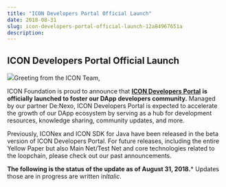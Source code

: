 ```yaml
---
title: "ICON Developers Portal Official Launch"
date: 2018-08-31
slug: icon-developers-portal-official-launch-12a84967651a
description:
---
```


## ICON Developers Portal Official Launch

![](https://cdn-images-1.medium.com/max/800/1*So8uOFzvdQa2xcDgkCqpXA.png)Greeting from the ICON Team,

ICON Foundation is proud to announce that [**ICON Developers Portal**](https://icondev.io/) **is officially launched to foster our DApp developers community.** Managed by our partner De:Nexo, ICON Developers Portal is expected to accelerate the growth of our DApp ecosystem by serving as a hub for development resources, knowledge sharing, community updates, and more.

Previously, ICONex and ICON SDK for Java have been released in the beta version of ICON Developers Portal. For future releases, including the entire Yellow Paper but also Main Net/Test Net and core technologies related to the loopchain, please check out our past announcements.

**The following is the status of the update as of August 31, 2018.*** Updates those are in progress are written in*Italic*.

